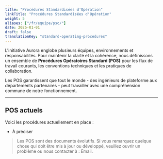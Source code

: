 ```yaml
---
title: "Procédures Standardisées d'Opération"
linkTitle: "Procédures Standardisées d'Opération"
weight: 5
aliases: ["/fr/equipe/pso/"]
date: 2025-01-01
draft: false
translationKey: "standard-operating-procedures"
---
```


L'initiative Aurora englobe plusieurs équipes, environnements et responsabilités. Pour maintenir la clarté et la cohérence, nous définissons un ensemble de **Procédures Opératoires Standard (POS)** pour les flux de travail courants, les conventions techniques et les pratiques de collaboration.

Les POS garantissent que tout le monde - des ingénieurs de plateforme aux départements partenaires - peut travailler avec une compréhension commune de notre fonctionnement.

---

## POS actuels

Voici les procédures actuellement en place :

- À préciser

> Les POS sont des documents évolutifs. Si vous remarquez quelque chose qui doit être mis à jour ou développé, veuillez ouvrir un problème ou nous contacter à : <gcds-link href="mailto:aurora-aurore@ssc-spc.gc.ca">Email</gcds-link>.